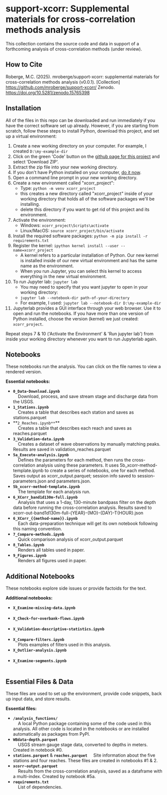 # support-xcorr: Supplemental materials for cross-correlation methods analysis

This collection contains the source code and data in support of a forthcoming analysis of cross-correlation methods (under review).

## How to Cite

Roberge, M.C. (2025). mroberge/support-xcorr: supplemental materials for cross-correlation methods analysis (v0.0.1). [Collection] https://github.com/mroberge/support-xcorr/ Zenodo. https://doi.org/10.5281/zenodo.15765398

## Installation

All of the files in this repo can be downloaded and run immediately if you have the correct software set up already. However, if you are starting from scratch, follow these steps to install Python, download this project, and set up a virtual environment:

1. Create a new working directory on your computer. For example, I created `D:\my-example-dir`
2. Click on the green 'Code' button on the [github page for this project](https://github.com/mroberge/support-xcorr/) and select 'Download ZIP'.
3. Extract the zip file into your new working directory.
4. If you don't have Python installed on your computer, [do it now](https://www.python.org/downloads/).
5. Open a command line prompt in your new working directory.
6. Create a new environment called "xcorr_project":
   - Type: `python -m venv xcorr_project`
   - this creates a new directory called "xcorr_project" inside of your working directory that holds all of the software packages we'll be installing.
   - delete this directory if you want to get rid of this project and its environment.
7. Activate the environment:
   - Windows: `xcorr_project\Scripts\activate`
   - Linux/MacOS: `source xcorr_project/bin/activate`
8. Install the required software packages: `python -m pip install -r requirements.txt`
9. Register the kernel: `ipython kernel install --user --name=xcorr_project `
   - A kernel refers to a particular installation of Python. Our new kernel is installed inside of our new virtual environment and has the same name as the environment.
   - When you run Jupyter, you can select this kernel to access everything in the new virtual environment.
10. To run Jupyter lab: `jupyter lab`
    - You may need to specify that you want jupyter to open in your working directory:
    - `jupyter lab --notebook-dir path-of-your-directory`
    - For example, I used: `jupyter lab --notebook-dir D:\my-example-dir`
11. Jupyterlab provides a GUI interface through your web browser. Use it to open and run the notebooks. If you have more than one version of Python installed, choose the version (kernel) we just created: `xcorr_project`.

Repeat steps 7 & 10 ('Activate the Environment' & 'Run jupyter lab') from inside your working directory whenever you want to run Jupyterlab again.

## Notebooks

These notebooks run the analysis. You can click on the file names to view a rendered version.

**Essential notebooks:**

- **`0_Data-Download.ipynb`**  
  &nbsp;&nbsp;&nbsp;&nbsp;Download, process, and save stream stage and discharge data from the USGS.
- **`1_Stations.ipynb`**  
  &nbsp;&nbsp;&nbsp;&nbsp;Creates a table that describes each station and saves as stations.parquet
- **`2_Reaches.ipynb**`\*\*  
  &nbsp;&nbsp;&nbsp;&nbsp;Creates a table that describes each reach and saves as reaches.parquet
- **`3_Validation-data.ipynb`**  
  &nbsp;&nbsp;&nbsp;&nbsp;Creates a dataset of wave observations by manually matching peaks. Results are saved in validation_reaches.parquet
- **`5a_Execute-analysis.ipynb`**  
  &nbsp;&nbsp;&nbsp;&nbsp;Defines the parameters for each method, then runs the cross-correlation analysis using these parameters. It uses 5b_xcorr-method-template.ipynb to create a series of notebooks, one for each method. Saves output as xcorr_output.parquet; session info saved to session-parameters.json and parameters.json.
- **`5b_xcorr-method-template.ipynb`**  
  &nbsp;&nbsp;&nbsp;&nbsp;The template for each analysis run.
- **`6_XCorr_band1d130m-full.ipynb`**  
  &nbsp;&nbsp;&nbsp;&nbsp;Analysis that uses a 1-day, 130-minute bandpass filter on the depth data before running the cross-correlation analysis. Results saved to xcorr-out-band1d130m-full-{YEAR}-{MO}-{DAY}-T{HOUR}.json
- **`6_XCorr_{{method-name}}.ipynb`**  
  &nbsp;&nbsp;&nbsp;&nbsp;Each data-preparation technique will get its own notebook following this naming convention.
- **`7_Compare-methods.ipynb`**  
  &nbsp;&nbsp;&nbsp;&nbsp;Quick comparison analysis of xcorr_output.parquet
- **`8_Tables.ipynb`**  
  &nbsp;&nbsp;&nbsp;&nbsp;Renders all tables used in paper.
- **`9_Figures.ipynb`**  
  &nbsp;&nbsp;&nbsp;&nbsp;Renders all figures used in paper.

## Additional Notebooks

These notebooks explore side issues or provide factoids for the text.

**Additional notebooks:**

- **`X_Examine-missing-data.ipynb`**  
  &nbsp;&nbsp;&nbsp;&nbsp;
- **`X_Check-for-overbank-flows.ipynb`**  
  &nbsp;&nbsp;&nbsp;&nbsp;
- **`X_Validation-descriptive-statistics.ipynb`**  
  &nbsp;&nbsp;&nbsp;&nbsp;
- **`X_Compare-filters.ipynb`**  
  &nbsp;&nbsp;&nbsp;&nbsp;Plots examples of filters used in this analysis.
- **`X_Outlier-analysis.ipynb`**  
  &nbsp;&nbsp;&nbsp;&nbsp;
- **`X_Examine-segments.ipynb`**  
  &nbsp;&nbsp;&nbsp;&nbsp;

## Essential Files & Data

These files are used to set up the environment, provide code snippets, back up input data, and store results.

**Essential files:**

- **`/analysis_functions/`**  
  &nbsp;&nbsp;&nbsp;&nbsp;A local Python package containing some of the code used in this analysis. All other code is located in the notebooks or are installed automatically as packages from PyPI.
- **`WBdata-depth.parquet`**  
  &nbsp;&nbsp;&nbsp;&nbsp;USGS stream gauge stage data, converted to depths in meters. Created in notebook #0.
- **`stations.parquet`** & **`reaches.parquet`**
  &nbsp;&nbsp;&nbsp;&nbsp;Site information about the five stations and four reaches. These files are created in notebooks #1 & 2.
- **`xcorr-output.parquet`**  
  &nbsp;&nbsp;&nbsp;&nbsp;Results from the cross-correlation analysis, saved as a dataframe with a multi-index. Created by notebook #5a.
- **`requirements.txt`**  
  &nbsp;&nbsp;&nbsp;&nbsp;List of dependencies.
